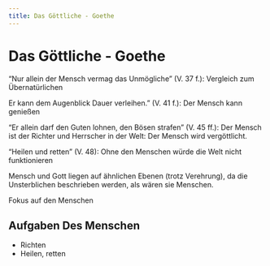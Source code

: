 ```yaml
---
title: Das Göttliche - Goethe
---
```

# Das Göttliche - Goethe

“Nur allein der Mensch vermag das Unmögliche” (V. 37 f.): Vergleich zum Übernatürlichen

Er kann dem Augenblick Dauer verleihen.” (V. 41 f.): Der Mensch kann genießen

“Er allein darf den Guten lohnen, den Bösen strafen” (V. 45 ff.): Der Mensch ist der Richter und Herrscher in der Welt: Der Mensch wird vergöttlicht.

“Heilen und retten” (V. 48): Ohne den Menschen würde die Welt nicht funktionieren

Mensch und Gott liegen auf ähnlichen Ebenen (trotz Verehrung), da die Unsterblichen beschrieben werden, als wären sie Menschen.

Fokus auf den Menschen

## Aufgaben Des Menschen

- Richten
- Heilen, retten